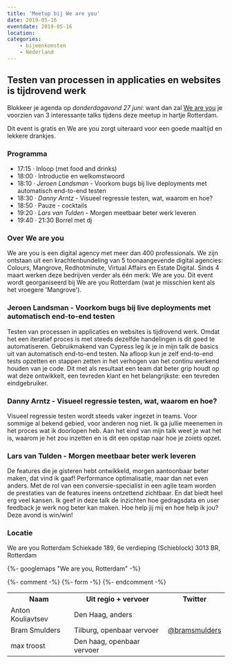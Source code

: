 ```yaml
---
title: 'Meetup bij We are you'
date: 2019-05-16
eventdate: 2019-05-16
location:
categories:
    - bijeenkomsten
    - Nederland
---
```


## Testen van processen in applicaties en websites is tijdrovend werk

Blokkeer je agenda op _donderdagavond 27 juni_: want dan zal [We are you](https://www.weareyou.com/nl) je voorzien van 3 interessante talks tijdens deze meetup in hartje Rotterdam.

Dit event is gratis en We are you zorgt uiteraard voor een goede maaltijd en lekkere drankjes.

### Programma

-   17:15 · Inloop (met food and drinks)
-   18:00 · Introductie en welkomstwoord
-   18:10 · _Jeroen Landsman_ - Voorkom bugs bij live deployments met automatisch end-to-end testen
-   18:30 · _Danny Arntz_ - Visueel regressie testen, wat, waarom en hoe?
-   18:50 · Pauze - cocktails
-   19:20 · _Lars van Tulden_ - Morgen meetbaar beter werk leveren
-   19:40 · 21:30 Borrel met dj

### Over We are you

We are you is een digital agency met meer dan 400 professionals. We zijn ontstaan uit een krachtenbundeling van 5 toonaangevende digital agencies: Colours, Mangrove, Redhotminute, Virtual Affairs en Estate Digital. Sinds 4 maart werken deze bedrijven verder als één merk: We are you. Dit event wordt georganiseerd bij We are you Rotterdam (wat je misschien kent als het vroegere 'Mangrove').

### Jeroen Landsman - Voorkom bugs bij live deployments met automatisch end-to-end testen

Testen van processen in applicaties en websites is tijdrovend werk. Omdat het een iteratief proces is met steeds dezelfde handelingen is dit goed te automatiseren. Gebruikmakend van Cypress leg ik je in mijn talk de basics uit van automatisch end-to-end testen. Na afloop kun je zelf end-to-end tests opzetten en stappen zetten in het verhogen van het continu werkend houden van je code. Dit met als resultaat een team dat beter grip houdt op wat deze ontwikkelt, een tevreden klant en het belangrijkste: een tevreden eindgebruiker.

### Danny Arntz - Visueel regressie testen, wat, waarom en hoe?

Visueel regressie testen wordt steeds vaker ingezet in teams. Voor sommige al bekend gebied, voor anderen nog niet. Ik ga jullie meenemen in het proces wat ik doorlopen heb. Aan het eind van mijn talk weet je wat het is, waarom je het zou inzetten en is dit een opstap naar hoe je zoiets opzet.

### Lars van Tulden - Morgen meetbaar beter werk leveren

De features die je gisteren hebt ontwikkeld, morgen aantoonbaar beter maken, dat vind ik gaaf! Performance optimalisatie, maar dan net even anders. Met de rol van een conversie-specialist in een agile team worden de prestaties van de features ineens ontzettend zichtbaar. En dat biedt heel erg veel kansen. Ik geef in deze talk de inzichten hoe gedragsdata en user feedback je werk nog beter kan maken. Hoe help jij mij en hoe help ik jou? Deze avond is win/win!

### Locatie

We are you Rotterdam
Schiekade 189, 6e verdieping (Schieblock)
3013 BR, Rotterdam

{%- googlemaps "We are you, Rotterdam" -%}

{%- comment -%}
{%- form -%}
{%- endcomment -%}

<table>
<tr>
<th scope="col">Naam</th>
<th scope="col">Uit regio + vervoer</th>
<th scope="col">Twitter</th>
</tr>
<tr>
<td>Anton Kouliavtsev</td>
<td>Den Haag, anders</td>
<td></td>
</tr>
<tr>
<td>Bram Smulders</td>
<td>Tilburg, openbaar vervoer</td>
<td><a href="https://twitter.com/bramsmulders" rel="nofollow">@bramsmulders</a></td>
</tr>
<tr>
<td>max troost</td>
<td>Den haag, openbaar vervoer</td>
<td></td>
</tr>
</table>
